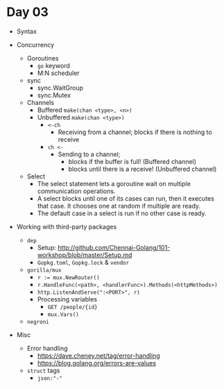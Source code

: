 # Day 03

- Syntax

- Concurrency
  - Goroutines
    - `go` keyword
    - M:N scheduler
  - sync
    - sync.WaitGroup
    - sync.Mutex
  - Channels
    - Buffered `make(chan <type>, <n>)`
    - Unbuffered `make(chan <type>)`
      - `<-ch`
        - Receiving from a channel; blocks if there is nothing to receive
      - `ch <-`
        - Sending to a channel;
          - blocks if the buffer is full! (Buffered channel)
          - blocks until there is a receive! (Unbuffered channel)
  - Select
    - The select statement lets a goroutine wait on multiple communication operations.
    - A select blocks until one of its cases can run, then it executes that case. It chooses one at random if multiple are ready.
    - The default case in a select is run if no other case is ready.

- Working with third-party packages
  - `dep`
    - Setup: http://github.com/Chennai-Golang/101-workshop/blob/master/Setup.md
    - `Gopkg.toml`, `Gopkg.lock` & `vendor`
  - `gorilla/mux`
    - `r := mux.NewRouter()`
    - `r.HandleFunc(<path>, <handlerFunc>).Methods(<httpMethods>)`
    - `http.ListenAndServe(":<PORT>", r)`
    - Processing variables
      - `GET /people/{id}`
      - `mux.Vars()`
  - `negroni`

- Misc
  - Error handling
    - https://dave.cheney.net/tag/error-handling
    - https://blog.golang.org/errors-are-values
  - `struct` tags
    - `json:"-"`
